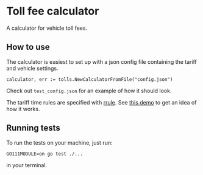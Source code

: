 # Toll fee calculator
A calculator for vehicle toll fees.

## How to use
The calculator is easiest to set up with a json config file containing the tariff and vehicle settings.
```
calculator, err := tolls.NewCalculatorFromFile("config.json")
```
Check out `test_config.json` for an example of how it should look.

The tariff time rules are specified with [rrule](https://icalendar.org/iCalendar-RFC-5545/3-8-5-3-recurrence-rule.html).
See [this demo](https://jakubroztocil.github.io/rrule/) to get an idea of how it works.
  
## Running tests
To run the tests on your machine, just run:
```
GO111MODULE=on go test ./...
```
in your terminal.
